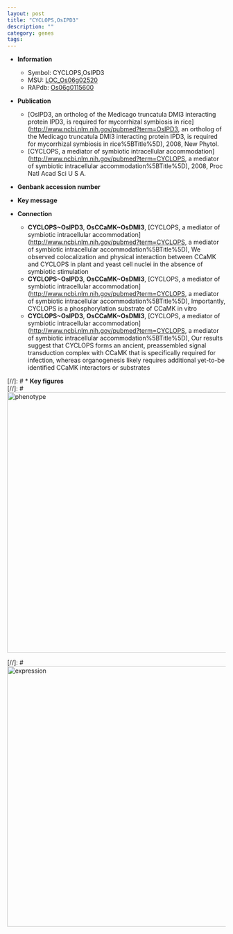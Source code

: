 ```yaml
---
layout: post
title: "CYCLOPS,OsIPD3"
description: ""
category: genes
tags: 
---
```


* **Information**  
    + Symbol: CYCLOPS,OsIPD3  
    + MSU: [LOC_Os06g02520](http://rice.plantbiology.msu.edu/cgi-bin/ORF_infopage.cgi?orf=LOC_Os06g02520)  
    + RAPdb: [Os06g0115600](http://rapdb.dna.affrc.go.jp/viewer/gbrowse_details/irgsp1?name=Os06g0115600)  

* **Publication**  
    + [OsIPD3, an ortholog of the Medicago truncatula DMI3 interacting protein IPD3, is required for mycorrhizal symbiosis in rice](http://www.ncbi.nlm.nih.gov/pubmed?term=OsIPD3, an ortholog of the Medicago truncatula DMI3 interacting protein IPD3, is required for mycorrhizal symbiosis in rice%5BTitle%5D), 2008, New Phytol.
    + [CYCLOPS, a mediator of symbiotic intracellular accommodation](http://www.ncbi.nlm.nih.gov/pubmed?term=CYCLOPS, a mediator of symbiotic intracellular accommodation%5BTitle%5D), 2008, Proc Natl Acad Sci U S A.

* **Genbank accession number**  

* **Key message**  

* **Connection**  
    + __CYCLOPS~OsIPD3__, __OsCCaMK~OsDMI3__, [CYCLOPS, a mediator of symbiotic intracellular accommodation](http://www.ncbi.nlm.nih.gov/pubmed?term=CYCLOPS, a mediator of symbiotic intracellular accommodation%5BTitle%5D), We observed colocalization and physical interaction between CCaMK and CYCLOPS in plant and yeast cell nuclei in the absence of symbiotic stimulation
    + __CYCLOPS~OsIPD3__, __OsCCaMK~OsDMI3__, [CYCLOPS, a mediator of symbiotic intracellular accommodation](http://www.ncbi.nlm.nih.gov/pubmed?term=CYCLOPS, a mediator of symbiotic intracellular accommodation%5BTitle%5D), Importantly, CYCLOPS is a phosphorylation substrate of CCaMK in vitro
    + __CYCLOPS~OsIPD3__, __OsCCaMK~OsDMI3__, [CYCLOPS, a mediator of symbiotic intracellular accommodation](http://www.ncbi.nlm.nih.gov/pubmed?term=CYCLOPS, a mediator of symbiotic intracellular accommodation%5BTitle%5D), Our results suggest that CYCLOPS forms an ancient, preassembled signal transduction complex with CCaMK that is specifically required for infection, whereas organogenesis likely requires additional yet-to-be identified CCaMK interactors or substrates

[//]: # * **Key figures**  
[//]: # <img src="http://funRiceGenes.github.io/images/OsIPD3.pheno.png" alt="phenotype"  style="width: 600px;"/>

[//]: # <img src="http://funRiceGenes.github.io/images/OsIPD3.exp.png" alt="expression"  style="width: 600px;"/>


